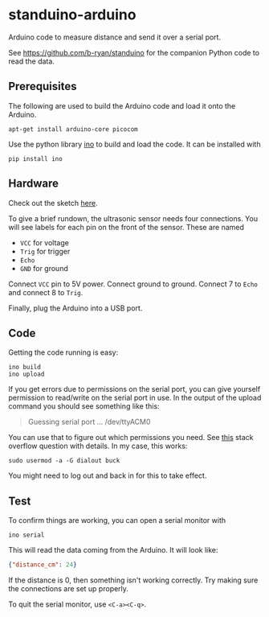 # standuino-arduino

Arduino code to measure distance and send it over a serial port.

See https://github.com/b-ryan/standuino for the companion Python code to read
the data.

## Prerequisites

The following are used to build the Arduino code and load it onto the Arduino.

```
apt-get install arduino-core picocom
```

Use the python library [ino](https://github.com/amperka/ino) to build and load
the code. It can be installed with

```
pip install ino
```

## Hardware

Check out the sketch
[here](http://arduinobasics.blogspot.com/2012/11/arduinobasics-hc-sr04-ultrasonic-sensor.html).

To give a brief rundown, the ultrasonic sensor needs four connections. You will
see labels for each pin on the front of the sensor. These are named

* `VCC` for voltage
* `Trig` for trigger
* `Echo`
* `GND` for ground

Connect `VCC` pin to 5V power. Connect ground to ground. Connect 7 to `Echo`
and connect 8 to `Trig`.

Finally, plug the Arduino into a USB port.

## Code

Getting the code running is easy:

```
ino build
ino upload
```

If you get errors due to permissions on the serial port, you can give yourself
permission to read/write on the serial port in use. In the output of the upload
command you should see something like this:

> Guessing serial port ... /dev/ttyACM0

You can use that to figure out which permissions you need. See
[this](http://unix.stackexchange.com/a/14363) stack overflow question with
details. In my case, this works:

```
sudo usermod -a -G dialout buck
```

You might need to log out and back in for this to take effect.

## Test

To confirm things are working, you can open a serial monitor with

```
ino serial
```

This will read the data coming from the Arduino. It will look like:

```json
{"distance_cm": 24}
```

If the distance is 0, then something isn't working correctly. Try making
sure the connections are set up properly.

To quit the serial monitor, use `<C-a><C-q>`.
